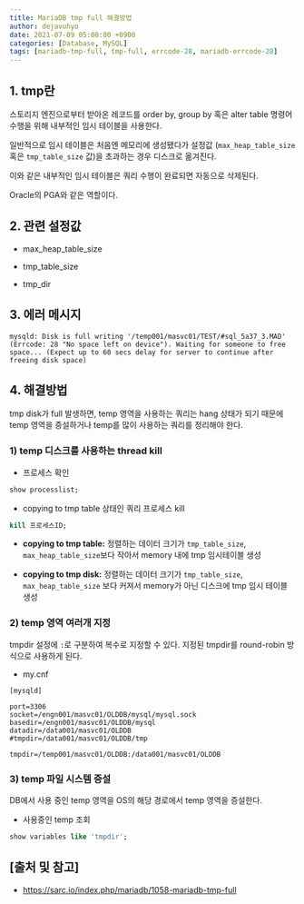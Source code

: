 ```yaml
---
title: MariaDB tmp full 해결방법
author: dejavuhyo
date: 2021-07-09 05:00:00 +0900
categories: [Database, MySQL]
tags: [mariadb-tmp-full, tmp-full, errcode-28, mariadb-errcode-28]
---
```


## 1. tmp란
스토리지 엔진으로부터 받아온 레코드를 order by, group by 혹은 alter table 명령어 수행을 위해 내부적인 임시 테이블을 사용한다.

일반적으로 임시 테이블은 처음엔 메모리에 생성됐다가 설정값 (`max_heap_table_size` 혹은 `tmp_table_size` 값)을 초과하는 경우 디스크로 옮겨진다.

이와 같은 내부적인 임시 테이블은 쿼리 수행이 완료되면 자동으로 삭제된다.

Oracle의 PGA와 같은 역할이다.

## 2. 관련 설정값
 
* max_heap_table_size

* tmp_table_size

* tmp_dir

## 3. 에러 메시지

```text
mysqld: Disk is full writing '/temp001/masvc01/TEST/#sql_5a37_3.MAD' (Errcode: 28 "No space left on device"). Waiting for someone to free space... (Expect up to 60 secs delay for server to continue after freeing disk space)
```

## 4. 해결방법
tmp disk가 full 발생하면, temp 영역을 사용하는 쿼리는 hang 상태가 되기 때문에 temp 영역을 증설하거나 temp를 많이 사용하는 쿼리를 정리해야 한다.

### 1) temp 디스크를 사용하는 thread kill

* 프로세스 확인

```sql
show processlist;
```

* copying to tmp table 상태인 쿼리 프로세스 kill

```sql
kill 프로세스ID;
```

* **copying to tmp table:** 정렬하는 데이터 크기가 `tmp_table_size`, `max_heap_table_size`보다 작아서 memory 내에 tmp 임시테이블 생성

* **copying to tmp disk:** 정렬하는 데이터 크기가 `tmp_table_size`, `max_heap_table_size` 보다 커져서 memory가 아닌 디스크에 tmp 임시 테이블 생성

### 2) temp 영역 여러개 지정
tmpdir 설정에 `:`로 구분하여 복수로 지정할 수 있다. 지정된 tmpdir를 round-robin 방식으로 사용하게 된다.

* my.cnf

```text
[mysqld]

port=3306
socket=/engn001/masvc01/OLDDB/mysql/mysql.sock
basedir=/engn001/masvc01/OLDDB/mysql
datadir=/data001/masvc01/OLDDB
#tmpdir=/data001/masvc01/OLDDB/tmp

tmpdir=/temp001/masvc01/OLDDB:/data001/masvc01/OLDDB
```

### 3) temp 파일 시스템 증설
DB에서 사용 중인 temp 영역을 OS의 해당 경로에서 temp 영역을 증설한다.

* 사용중인 temp 조회

```sql
show variables like 'tmpdir';
```

## [출처 및 참고]
* <https://sarc.io/index.php/mariadb/1058-mariadb-tmp-full>
